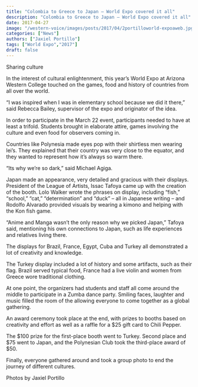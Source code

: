 ```yaml
---
title: "Colombia to Greece to Japan – World Expo covered it all"
description: "Colombia to Greece to Japan – World Expo covered it all"
date: 2017-04-27
image: "/western-voice/images/posts/2017/04/2portilloworld-expoaweb.jpg"
categories: ["News"]
authors: ["Jaxiel Portillo"]
tags: ["World Expo","2017"]
draft: false
---
```

Sharing culture

In the interest of cultural enlightenment, this year’s World Expo at Arizona Western College touched on the games, food and history of countries from all over the world.

“I was inspired when I was in elementary school because we did it there,” said Rebecca Bailey, supervisor of the expo and originator of the idea.

In order to participate in the March 22 event, participants needed to have at least a trifold. Students brought in elaborate attire, games involving the culture and even food for observers coming in.

Countries like Polynesia made eyes pop with their shirtless men wearing lei’s. They explained that their country was very close to the equator, and they wanted to represent how it’s always so warm there.

“Its why we’re so dark,” said Michael Agiga.

Japan made an appearance, very detailed and gracious with their displays. President of the League of Artists, Issac Tafoya came up with the creation of the booth. Lolo Walker wrote the phrases on display, including “fish,” “school,” “cat,” “determination” and “duck” – all in Japanese writing – and Rodolfo Alvarado provided visuals by wearing a kimono and helping with the Kon fish game.

“Anime and Manga wasn’t the only reason why we picked Japan,” Tafoya said, mentioning his own connections to Japan, such as life experiences and relatives living there.

The displays for Brazil, France, Egypt, Cuba and Turkey all demonstrated a lot of creativity and knowledge.

The Turkey display included a lot of history and some artifacts, such as their flag. Brazil served typical food, France had a live violin and women from Greece wore traditional clothing.

At one point, the organizers had students and staff all come around the middle to participate in a Zumba dance party. Smiling faces, laughter and music filled the room of the allowing everyone to come together as a global gathering.

An award ceremony took place at the end, with prizes to booths based on creativity and effort as well as a raffle for a $25 gift card to Chili Pepper.

The $100 prize for the first-place booth went to Turkey. Second place and $75 went to Japan, and the Polynesian Club took the third-place award of $50.

Finally, everyone gathered around and took a group photo to end the journey of different cultures.

Photos by Jaxiel Portillo
